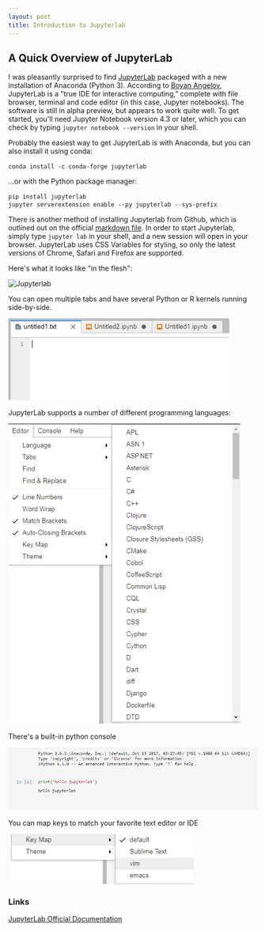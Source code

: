 ```yaml
---
layout: post
title: Introduction to Jupyterlab
---
```


## A Quick Overview of JupyterLab

I was pleasantly surprised to find [JupyterLab](https://github.com/jupyterlab/jupyterlab) packaged with a new installation of Anaconda (Python 3). According to [Boyan Angelov](https://medium.com/@boyanangelov), JupyterLab is a "true IDE for interactive computing," complete with file browser, terminal and code editor (in this case, Jupyter notebooks). The software is still in alpha preview, but appears to work quite well. To get started, you'll need Jupyter Notebook version 4.3 or later, which you can check by typing `jupyter notebook --version` in your shell. 

Probably the easiest way to get JupyterLab is with Anaconda, but you can also install it using conda: 

```
conda install -c conda-forge jupyterlab
```

...or with the Python package manager:

```
pip install jupyterlab
jupyter serverextension enable --py jupyterlab --sys-prefix
```

There is another method of installing Jupyterlab from Github, which is outlined out on the official [markdown file](https://github.com/jupyterlab/jupyterlab). In order to start Jupyterlab, simply type `jupyter lab` in your shell, and a new session will open in your browser. JupyterLab uses CSS Variables for styling, so only the latest versions of Chrome, Safari and Firefox are supported. 

Here's what it looks like "in the flesh":

![Jupyterlab](assets/jupyerlab.png)

You can open multiple tabs and have several Python or R kernels running side-by-side. 

![tabs](assets/tabs.png)

JupyterLab supports a number of different programming languages:

![languages](assets/languages.png)

There's a built-in python console

![console](assets/console.png)

You can map keys to match your favorite text editor or IDE

![keymap](assets/keymap.png)


### Links

[JupyterLab Official Documentation](http://jupyterlab-tutorial.readthedocs.io/en/latest/)
